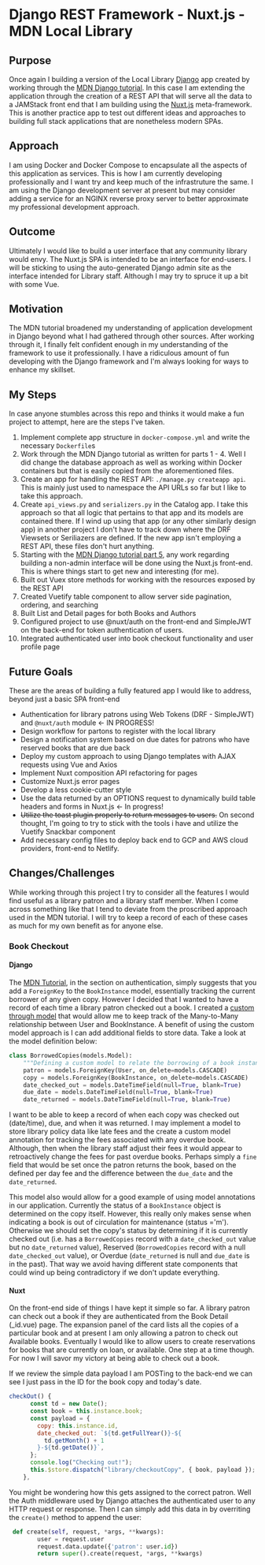 # Django REST Framework - Nuxt.js - MDN Local Library

## Purpose

Once again I building a version of the Local Library [Django](https://www.djangoproject.com/) app created by working through the [MDN Django tutorial](https://developer.mozilla.org/en-US/docs/Learn/Server-side/Django). In this case I am extending the application through the creation of a REST API that will serve all the data to a JAMStack front end that I am building using the [Nuxt.js](https://nuxtjs.org/) meta-framework. This is another practice app to test out different ideas and approaches to building full stack applications that are nonetheless modern SPAs.

## Approach

I am using Docker and Docker Compose to encapsulate all the aspects of this application as services. This is how I am currently developing professionally and I want try and keep much of the infrastruture the same. I am using the Django development server at present but may consider adding a service for an NGINX reverse proxy server to better approximate my professional development approach.

## Outcome

Ultimately I would like to build a user interface that any community library would envy. The Nuxt.js SPA is intended to be an interface for end-users. I will be sticking to using the auto-generated Django admin site as the interface intended for Library staff. Although I may try to spruce it up a bit with some Vue.

## Motivation

The MDN tutorial broadened my understanding of application development in Django beyond what I had gathered through other sources. After working through it, I finally felt confident enough in my understanding of the framework to use it professionally. I have a ridiculous amount of fun developing with the Django framework and I'm always looking for ways to enhance my skillset.

## My Steps

In case anyone stumbles across this repo and thinks it would make a fun project to attempt, here are the steps I've taken.

1. Implement complete app structure in `docker-compose.yml` and write the necessary `Dockerfile`s
2. Work through the MDN Django tutorial as written for parts 1 - 4. Well I did change the database approach as well as working within Docker containers but that is easily copied from the aforementioned files.
3. Create an app for handling the REST API: `./manage.py createapp api`. This is mainly just used to namespace the API URLs so far but I like to take this approach.
4. Create `api_views.py` and `serializers.py` in the Catalog app. I take this approach so that all logic that pertains to that app and its models are contained there. If I wind up using that app (or any other similarly design app) in another project I don't have to track down where the DRF Viewsets or Seriliazers are defined. If the new app isn't employing a REST API, these files don't hurt anything.
5. Starting with the [MDN Django tutorial part 5](https://developer.mozilla.org/en-US/docs/Learn/Server-side/Django/Home_page), any work regarding building a non-admin interface will be done using the Nuxt.js front-end. This is where things start to get new and interesting (for me).
6. Built out Vuex store methods for working with the resources exposed by the REST API
7. Created Vuetify table component to allow server side pagination, ordering, and searching
8. Built List and Detail pages for both Books and Authors
9. Configured project to use @nuxt/auth on the front-end and SimpleJWT on the back-end for token authentication of users.
10. Integrated authenticated user into book checkout functionality and user profile page

## Future Goals

These are the areas of building a fully featured app I would like to address, beyond just a basic SPA front-end

- Authentication for library patrons using Web Tokens (DRF - SimpleJWT) and `@nuxt/auth` module <- IN PROGRESS!
- Design workflow for partons to register with the local library
- Design a notification system based on due dates for patrons who have reserved books that are due back
- Deploy my custom approach to using Django templates with AJAX requests using Vue and Axios
- Implement Nuxt composition API refactoring for pages
- Customize Nuxt.js error pages
- Develop a less cookie-cutter style
- Use the data returned by an OPTIONS request to dynamically build table headers and forms in Nuxt.js <- In progress!
- ~~Utilize the toast plugin properly to return messages to users.~~
  On second thought, I'm going to try to stick with the tools i have and utilize the Vuetify Snackbar component
- Add necessary config files to deploy back end to GCP and AWS cloud providers, front-end to Netlify.

## Changes/Challenges

While working through this project I try to consider all the features I would find useful as a library patron and a library staff member. When I come across something like that I tend to deviate from the proscribed approach used in the MDN tutorial. I will try to keep a record of each of these cases as much for my own benefit as for anyone else.

### Book Checkout

#### **Django**

The [MDN Tutorial](https://developer.mozilla.org/en-US/docs/Learn/Server-side/Django/Authentication), in the section on authentication, simply suggests that you add a `ForeignKey` to the `BookInstance` model, essentially tracking the current borrower of any given copy. However I decided that I wanted to have a record of each time a library patron checked out a book. I created a [custom through model](https://docs.djangoproject.com/en/3.1/topics/db/models/#extra-fields-on-many-to-many-relationships) that would allow me to keep track of the Many-to-Many relationship between User and BookInstance. A benefit of using the custom model approach is I can add additional fields to store data. Take a look at the model definition below:

```python
class BorrowedCopies(models.Model):
    """Defining a custom model to relate the borrowing of a book instance to a library patron"""
    patron = models.ForeignKey(User, on_delete=models.CASCADE)
    copy = models.ForeignKey(BookInstance, on_delete=models.CASCADE)
    date_checked_out = models.DateTimeField(null=True, blank=True)
    due_date = models.DateTimeField(null=True, blank=True)
    date_returned = models.DateTimeField(null=True, blank=True)
```

I want to be able to keep a record of when each copy was checked out (date/time), due, and when it was returned. I may implement a model to store library policy data like late fees and the create a custom model annotation for tracking the fees associated with any overdue book. Although, then when the library staff adjust their fees it would appear to retroactively change the fees for past overdue books. Perhaps simply a `fine` field that would be set once the patron returns the book, based on the defined per day fee and the difference between the `due_date` and the `date_returned`.

This model also would allow for a good example of using model annotations in our application. Currently the status of a `BookInstance` object is determined on the copy itself. However, this really only makes sense when indicating a book is out of circulation for maintenance (status ='m'). Otherwise we should set the copy's status by determining if it is currently checked out (i.e. has a `BorrowedCopies` record with a `date_checked_out` value but no `date_returned` value), Reserved (`BorrowedCopies` record with a null `date_checked_out` value), or Overdue (`date_returned` is null and `due_date` is in the past). That way we avoid having different state components that could wind up being contradictory if we don't update everything.

#### **Nuxt**

On the front-end side of things I have kept it simple so far. A library patron can check out a book if they are authenticated from the Book Detail (\_id.vue) page. The expansion panel of the card lists all the copies of a particular book and at present I am only allowing a patron to check out Available books. Eventually I would like to allow users to create reservations for books that are currently on loan, or available. One step at a time though. For now I will savor my victory at being able to check out a book.

If we review the simple data payload I am POSTing to the back-end we can see I just pass in the ID for the book copy and today's date.

```javascript
checkOut() {
      const td = new Date();
      const book = this.instance.book;
      const payload = {
        copy: this.instance.id,
        date_checked_out: `${td.getFullYear()}-${
          td.getMonth() + 1
        }-${td.getDate()}`,
      };
      console.log("Checking out!");
      this.$store.dispatch("library/checkoutCopy", { book, payload });
    },
```

You might be wondering how this gets assigned to the correct patron. Well the Auth middleware used by Django attaches the authenticated user to any HTTP request or response. Then I can simply add this data in by overriting the `create()` method to append the user:

```python
 def create(self, request, *args, **kwargs):
        user = request.user
        request.data.update({'patron': user.id})
        return super().create(request, *args, **kwargs)
```
